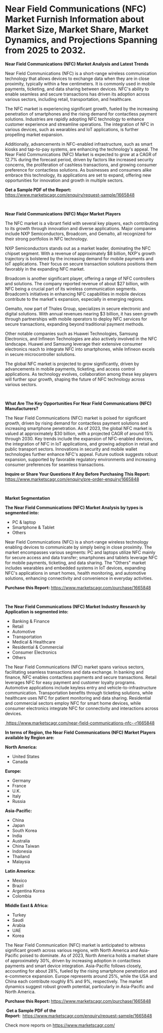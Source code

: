 <p><h1>Near Field Communications (NFC) Market Furnish Information about Market Size, Market Share, Market Dynamics, and Projections Spanning from 2025 to 2032.</h1></p><p><strong>Near Field Communications (NFC) Market Analysis and Latest Trends</strong></p>
<p><p>Near Field Communications (NFC) is a short-range wireless communication technology that allows devices to exchange data when they are in close proximity, typically within a few centimeters. It is commonly used in mobile payments, ticketing, and data sharing between devices. NFC's ability to enable seamless and secure transactions has driven its adoption across various sectors, including retail, transportation, and healthcare.</p><p>The NFC market is experiencing significant growth, fueled by the increasing penetration of smartphones and the rising demand for contactless payment solutions. Industries are rapidly adopting NFC technology to enhance customer experience and streamline operations. The integration of NFC in various devices, such as wearables and IoT applications, is further propelling market expansion.</p><p>Additionally, advancements in NFC-enabled infrastructure, such as smart kiosks and tap-to-pay systems, are enhancing the technology's appeal. The Near Field Communications (NFC) Market is expected to grow at a CAGR of 12.7% during the forecast period, driven by factors like increased security concerns, the proliferation of cashless transactions, and growing consumer preference for contactless solutions. As businesses and consumers alike embrace this technology, its applications are set to expand, offering new opportunities for innovation and growth in multiple sectors.</p></p>
<p><strong>Get a Sample PDF of the Report:&nbsp;</strong> <a href="https://www.marketscagr.com/enquiry/request-sample/1665848?utm_campaign=2462&utm_medium=2&utm_source=Github&utm_content=ia&utm_term=11032025&utm_id=near-field-communications-nfc">https://www.marketscagr.com/enquiry/request-sample/1665848</a></p>
<p>&nbsp;</p>
<p><strong>Near Field Communications (NFC) Major Market Players</strong></p>
<p><p>The NFC market is a vibrant field with several key players, each contributing to its growth through innovation and diverse applications. Major companies include NXP Semiconductors, Broadcom, and Gemalto, all recognized for their strong portfolios in NFC technology.</p><p>NXP Semiconductors stands out as a market leader, dominating the NFC chipset segment. With a revenue of approximately $8 billion, NXP's growth trajectory is bolstered by the increasing demand for mobile payments and IoT applications. Their focus on secure transaction solutions positions them favorably in the expanding NFC market.</p><p>Broadcom is another significant player, offering a range of NFC controllers and solutions. The company reported revenue of about $27 billion, with NFC being a crucial part of its wireless communication segments. Broadcom’s initiatives in enhancing NFC capabilities in mobile devices contribute to the market's expansion, especially in emerging regions.</p><p>Gemalto, now part of Thales Group, specializes in secure electronic and digital solutions. With annual revenues nearing $3 billion, it has seen growth through partnerships with mobile operators to deploy NFC services for secure transactions, expanding beyond traditional payment methods.</p><p>Other notable companies such as Huawei Technologies, Samsung Electronics, and Infineon Technologies are also actively involved in the NFC landscape. Huawei and Samsung leverage their extensive consumer electronics reach to integrate NFC into smartphones, while Infineon excels in secure microcontroller solutions.</p><p>The global NFC market is projected to grow significantly, driven by advancements in mobile payments, ticketing, and access control applications. As technology evolves, collaboration among these key players will further spur growth, shaping the future of NFC technology across various sectors.</p></p>
<p>&nbsp;</p>
<p><strong>What Are The Key Opportunities For Near Field Communications (NFC) Manufacturers?</strong></p>
<p><p>The Near Field Communications (NFC) market is poised for significant growth, driven by rising demand for contactless payment solutions and increasing smartphone penetration. As of 2023, the global NFC market is valued at approximately $30 billion, with a projected CAGR of around 15% through 2030. Key trends include the expansion of NFC-enabled devices, the integration of NFC in IoT applications, and growing adoption in retail and public transport sectors. Innovations in security and mobile wallet technologies further enhance NFC's appeal. Future outlook suggests robust expansion, supported by favorable regulatory environments and increasing consumer preferences for seamless transactions.</p></p>
<p><strong>Inquire or Share Your Questions If Any Before Purchasing This Report:</strong> <a href="https://www.marketscagr.com/enquiry/pre-order-enquiry/1665848?utm_campaign=2462&utm_medium=2&utm_source=Github&utm_content=ia&utm_term=11032025&utm_id=near-field-communications-nfc">https://www.marketscagr.com/enquiry/pre-order-enquiry/1665848</a></p>
<p>&nbsp;</p>
<p><strong>Market Segmentation</strong></p>
<p><strong>The Near Field Communications (NFC) Market Analysis by types is segmented into:</strong></p>
<p><ul><li>PC & laptop</li><li>Smartphone & Tablet</li><li>Others</li></ul></p>
<p><p>Near Field Communications (NFC) is a short-range wireless technology enabling devices to communicate by simply being in close proximity. The market encompasses various segments: PC and laptops utilize NFC mainly for secure access and data transfer; smartphones and tablets leverage NFC for mobile payments, ticketing, and data sharing. The "Others" market includes wearables and embedded systems in IoT devices, expanding NFC's applications in smart homes, health monitoring, and automotive solutions, enhancing connectivity and convenience in everyday activities.</p></p>
<p><strong>Purchase this Report:&nbsp;</strong><a href="https://www.marketscagr.com/purchase/1665848?utm_campaign=2462&utm_medium=2&utm_source=Github&utm_content=ia&utm_term=11032025&utm_id=near-field-communications-nfc">https://www.marketscagr.com/purchase/1665848</a></p>
<p>&nbsp;</p>
<p><strong>The Near Field Communications (NFC) Market Industry Research by Application is segmented into:</strong></p>
<p><ul><li>Banking & Finance</li><li>Retail</li><li>Automotive</li><li>Transportation</li><li>Medical & Healthcare</li><li>Residential & Commercial</li><li>Consumer Electronics</li><li>Others</li></ul></p>
<p><p>The Near Field Communications (NFC) market spans various sectors, facilitating seamless transactions and data exchange. In banking and finance, NFC enables contactless payments and secure transactions. Retail leverages NFC for easy payment and customer loyalty programs. Automotive applications include keyless entry and vehicle-to-infrastructure communication. Transportation benefits through ticketing solutions, while healthcare uses NFC for patient monitoring and data sharing. Residential and commercial sectors employ NFC for smart home devices, while consumer electronics integrate NFC for connectivity and interactions across devices.</p></p>
<p><a href="https://www.marketscagr.com/near-field-communications-nfc--r1665848?utm_campaign=2462&utm_medium=2&utm_source=Github&utm_content=ia&utm_term=11032025&utm_id=near-field-communications-nfc">&nbsp;https://www.marketscagr.com/near-field-communications-nfc--r1665848</a></p>
<p><strong>In terms of Region, the Near Field Communications (NFC) Market Players available by Region are:</strong></p>
<p>
    <p> <strong> North America: </strong>
        <ul>
            <li>United States</li>
            <li>Canada</li>
        </ul>
        </p> 
    <p> <strong> Europe: </strong>
        <ul>
            <li>Germany</li>
            <li>France</li>
            <li>U.K.</li>
            <li>Italy</li>
            <li>Russia</li>
        </ul>
        </p> 
    <p> <strong> Asia-Pacific: </strong>
        <ul>
            <li>China</li>
            <li>Japan</li>
            <li>South Korea</li>
            <li>India</li>
            <li>Australia</li>
            <li>China Taiwan</li>
            <li>Indonesia</li>
            <li>Thailand</li>
            <li>Malaysia</li>
        </ul>
        </p> 
    <p> <strong> Latin America: </strong>
        <ul>
            <li>Mexico</li>
            <li>Brazil</li>
            <li>Argentina Korea</li>
            <li>Colombia</li>
        </ul>
        </p> 
    <p> <strong> Middle East & Africa: </strong>
        <ul>
            <li>Turkey</li>
            <li>Saudi</li>
            <li>Arabia</li>
            <li>UAE</li>
            <li>Korea</li>
        </ul>
    </p>
    </p>
<p><p>The Near Field Communication (NFC) market is anticipated to witness significant growth across various regions, with North America and Asia-Pacific poised to dominate. As of 2023, North America holds a market share of approximately 30%, driven by increasing adoption in contactless payments and smart device integration. Asia-Pacific follows closely, accounting for about 28%, fueled by the rising smartphone penetration and e-commerce expansion. Europe represents around 25%, while the USA and China each contribute roughly 8% and 9%, respectively. The market dynamics suggest robust growth potential, particularly in Asia-Pacific and North America.</p></p>
<p><strong>Purchase this Report: </strong><a href="https://www.marketscagr.com/purchase/1665848?utm_campaign=2462&utm_medium=2&utm_source=Github&utm_content=ia&utm_term=11032025&utm_id=near-field-communications-nfc">https://www.marketscagr.com/purchase/1665848</a></p>
<p>&nbsp;<strong>Get a Sample PDF of the Report:&nbsp;&nbsp;</strong><a href="https://www.marketscagr.com/enquiry/request-sample/1665848?utm_campaign=2462&utm_medium=2&utm_source=Github&utm_content=ia&utm_term=11032025&utm_id=near-field-communications-nfc">https://www.marketscagr.com/enquiry/request-sample/1665848</a></p>
<p><strong></strong></p>
<p>Check more reports on <a href="https://www.marketscagr.com/?utm_campaign=2462&utm_medium=2&utm_source=Github&utm_content=ia&utm_term=11032025&utm_id=near-field-communications-nfc">https://www.marketscagr.com/</a></p>